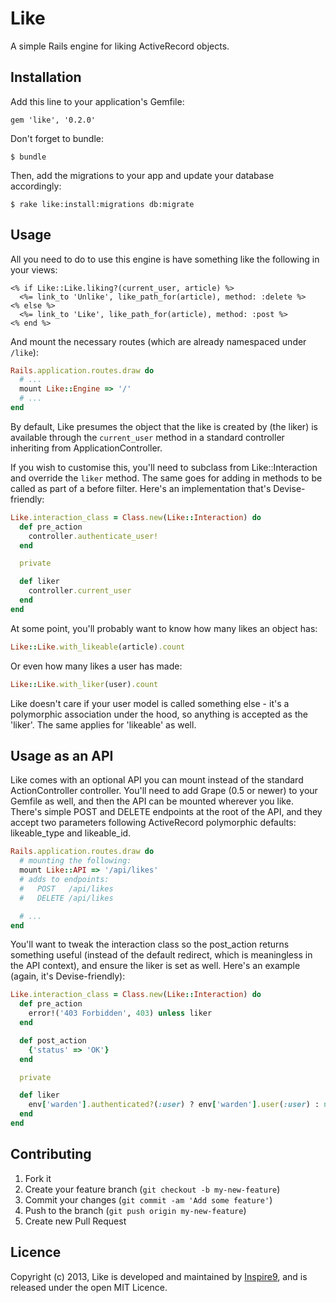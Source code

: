 # Like

A simple Rails engine for liking ActiveRecord objects.

## Installation

Add this line to your application's Gemfile:

    gem 'like', '0.2.0'

Don't forget to bundle:

    $ bundle

Then, add the migrations to your app and update your database accordingly:

    $ rake like:install:migrations db:migrate

## Usage

All you need to do to use this engine is have something like the following in your views:

```erb
<% if Like::Like.liking?(current_user, article) %>
  <%= link_to 'Unlike', like_path_for(article), method: :delete %>
<% else %>
  <%= link_to 'Like', like_path_for(article), method: :post %>
<% end %>
```

And mount the necessary routes (which are already namespaced under `/like`):

```ruby
Rails.application.routes.draw do
  # ...
  mount Like::Engine => '/'
  # ...
end
```

By default, Like presumes the object that the like is created by (the liker) is available through the `current_user` method in a standard controller inheriting from ApplicationController.

If you wish to customise this, you'll need to subclass from Like::Interaction and override the `liker` method. The same goes for adding in methods to be called as part of a before filter. Here's an implementation that's Devise-friendly:

```ruby
Like.interaction_class = Class.new(Like::Interaction) do
  def pre_action
    controller.authenticate_user!
  end

  private

  def liker
    controller.current_user
  end
end
```

At some point, you'll probably want to know how many likes an object has:

```ruby
Like::Like.with_likeable(article).count
```

Or even how many likes a user has made:

```ruby
Like::Like.with_liker(user).count
```

Like doesn't care if your user model is called something else - it's a polymorphic association under the hood, so anything is accepted as the 'liker'. The same applies for 'likeable' as well.

## Usage as an API

Like comes with an optional API you can mount instead of the standard ActionController controller. You'll need to add Grape (0.5 or newer) to your Gemfile as well, and then the API can be mounted wherever you like. There's simple POST and DELETE endpoints at the root of the API, and they accept two parameters following ActiveRecord polymorphic defaults: likeable_type and likeable_id.

```ruby
Rails.application.routes.draw do
  # mounting the following:
  mount Like::API => '/api/likes'
  # adds to endpoints:
  #   POST   /api/likes
  #   DELETE /api/likes

  # ...
end
```

You'll want to tweak the interaction class so the post_action returns something useful (instead of the default redirect, which is meaningless in the API context), and ensure the liker is set as well. Here's an example (again, it's Devise-friendly):

```ruby
Like.interaction_class = Class.new(Like::Interaction) do
  def pre_action
    error!('403 Forbidden', 403) unless liker
  end

  def post_action
    {'status' => 'OK'}
  end

  private

  def liker
    env['warden'].authenticated?(:user) ? env['warden'].user(:user) : nil
  end
end
```

## Contributing

1. Fork it
2. Create your feature branch (`git checkout -b my-new-feature`)
3. Commit your changes (`git commit -am 'Add some feature'`)
4. Push to the branch (`git push origin my-new-feature`)
5. Create new Pull Request

## Licence

Copyright (c) 2013, Like is developed and maintained by [Inspire9](http://inspire9.com), and is released under the open MIT Licence.
